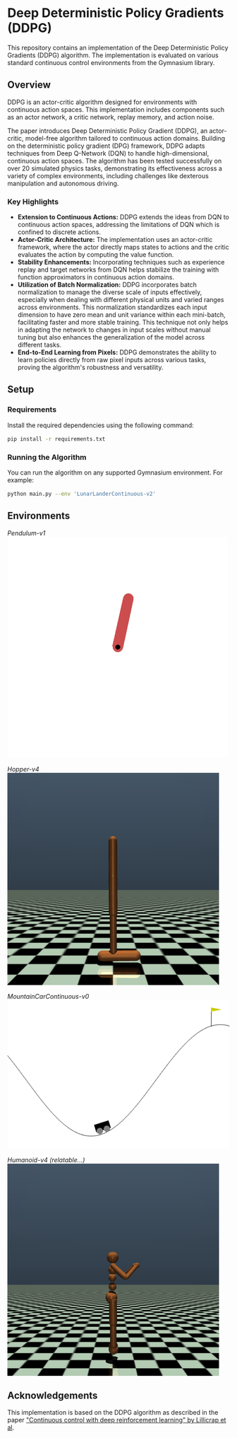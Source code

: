 # Deep Deterministic Policy Gradients (DDPG)

This repository contains an implementation of the Deep Deterministic Policy Gradients (DDPG) algorithm. The implementation is evaluated on various standard continuous control environments from the Gymnasium library.

## Overview

DDPG is an actor-critic algorithm designed for environments with continuous action spaces. This implementation includes components such as an actor network, a critic network, replay memory, and action noise.

The paper introduces Deep Deterministic Policy Gradient (DDPG), an actor-critic, model-free algorithm tailored to continuous action domains. Building on the deterministic policy gradient (DPG) framework, DDPG adapts techniques from Deep Q-Network (DQN) to handle high-dimensional, continuous action spaces. The algorithm has been tested successfully on over 20 simulated physics tasks, demonstrating its effectiveness across a variety of complex environments, including challenges like dexterous manipulation and autonomous driving.

### Key Highlights

- **Extension to Continuous Actions:** DDPG extends the ideas from DQN to continuous action spaces, addressing the limitations of DQN which is confined to discrete actions.
- **Actor-Critic Architecture:** The implementation uses an actor-critic framework, where the actor directly maps states to actions and the critic evaluates the action by computing the value function.
- **Stability Enhancements:** Incorporating techniques such as experience replay and target networks from DQN helps stabilize the training with function approximators in continuous action domains.
- **Utilization of Batch Normalization:** DDPG incorporates batch normalization to manage the diverse scale of inputs effectively, especially when dealing with different physical units and varied ranges across environments. This normalization standardizes each input dimension to have zero mean and unit variance within each mini-batch, facilitating faster and more stable training. This technique not only helps in adapting the network to changes in input scales without manual tuning but also enhances the generalization of the model across different tasks.
- **End-to-End Learning from Pixels:** DDPG demonstrates the ability to learn policies directly from raw pixel inputs across various tasks, proving the algorithm's robustness and versatility.

## Setup

### Requirements

Install the required dependencies using the following command:

```bash
pip install -r requirements.txt
```

### Running the Algorithm

You can run the algorithm on any supported Gymnasium environment. For example:

```bash
python main.py --env 'LunarLanderContinuous-v2'
```

## Environments

_Pendulum-v1_  
<img src="environments/Pendulum-v1.gif" alt="Pendulum-v1" loop=infinite>

_Hopper-v4_  
![Hopper-v4 Animation](environments/Hopper-v4.gif)

_MountainCarContinuous-v0_  
![MountainCarContinuous-v0 Animation](environments/MountainCarContinuous-v0.gif)

_Humanoid-v4 (relatable...)_  
![Humanoid-v4 Animation](environments/Humanoid-v4_relatable.gif)


## Acknowledgements

This implementation is based on the DDPG algorithm as described in the paper ["Continuous control with deep reinforcement learning" by Lillicrap et al](https://arxiv.org/abs/1509.02971).
